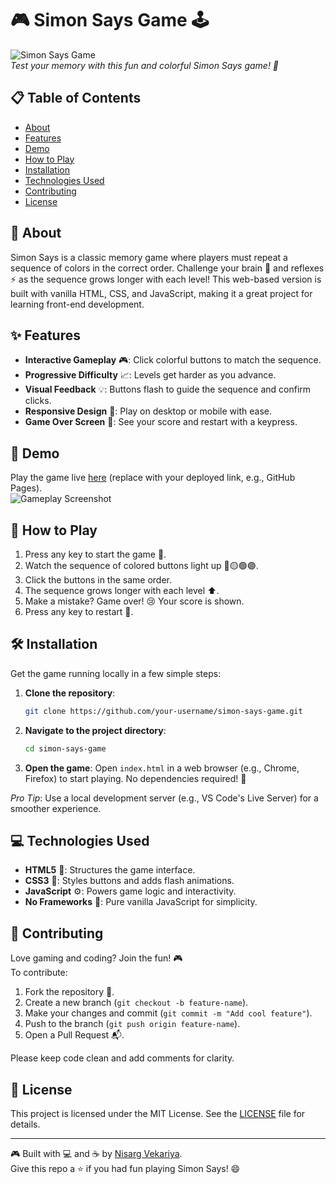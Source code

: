 # 🎮 Simon Says Game 🕹️

![Simon Says Game](https://via.placeholder.com/800x400.png?text=Simon+Says+Game)  
*Test your memory with this fun and colorful Simon Says game! 🎲*

## 📋 Table of Contents
- [About](#about)
- [Features](#features)
- [Demo](#demo)
- [How to Play](#how-to-play)
- [Installation](#installation)
- [Technologies Used](#technologies-used)
- [Contributing](#contributing)
- [License](#license)

## 🎯 About
Simon Says is a classic memory game where players must repeat a sequence of colors in the correct order. Challenge your brain 🧠 and reflexes ⚡ as the sequence grows longer with each level! This web-based version is built with vanilla HTML, CSS, and JavaScript, making it a great project for learning front-end development.

## ✨ Features
- **Interactive Gameplay** 🎮: Click colorful buttons to match the sequence.
- **Progressive Difficulty** 📈: Levels get harder as you advance.
- **Visual Feedback** 💡: Buttons flash to guide the sequence and confirm clicks.
- **Responsive Design** 📱: Play on desktop or mobile with ease.
- **Game Over Screen** 🏁: See your score and restart with a keypress.

## 🌟 Demo
Play the game live [here](#) (replace with your deployed link, e.g., GitHub Pages).  
![Gameplay Screenshot](https://via.placeholder.com/600x300.png?text=Gameplay+Screenshot)

## 🎲 How to Play
1. Press any key to start the game 🚀.
2. Watch the sequence of colored buttons light up 🔴🟡🟢🟣.
3. Click the buttons in the same order.
4. The sequence grows longer with each level ⬆️.
5. Make a mistake? Game over! 😢 Your score is shown.
6. Press any key to restart 🔄.

## 🛠️ Installation
Get the game running locally in a few simple steps:

1. **Clone the repository**:
   ```bash
   git clone https://github.com/your-username/simon-says-game.git
   ```
2. **Navigate to the project directory**:
   ```bash
   cd simon-says-game
   ```
3. **Open the game**:
   Open `index.html` in a web browser (e.g., Chrome, Firefox) to start playing. No dependencies required! 🎉

*Pro Tip*: Use a local development server (e.g., VS Code's Live Server) for a smoother experience.

## 💻 Technologies Used
- **HTML5** 📝: Structures the game interface.
- **CSS3** 🎨: Styles buttons and adds flash animations.
- **JavaScript** ⚙️: Powers game logic and interactivity.
- **No Frameworks** 🚀: Pure vanilla JavaScript for simplicity.

## 🤝 Contributing
Love gaming and coding? Join the fun! 🎮  
To contribute:
1. Fork the repository 🍴.
2. Create a new branch (`git checkout -b feature-name`).
3. Make your changes and commit (`git commit -m "Add cool feature"`).
4. Push to the branch (`git push origin feature-name`).
5. Open a Pull Request 📬.

Please keep code clean and add comments for clarity.

## 📜 License
This project is licensed under the MIT License. See the [LICENSE](LICENSE) file for details.

---

🎮 Built with 💻 and ☕ by [Nisarg Vekariya](https://github.com/nisargvekariya01).  
Give this repo a ⭐ if you had fun playing Simon Says! 😄
